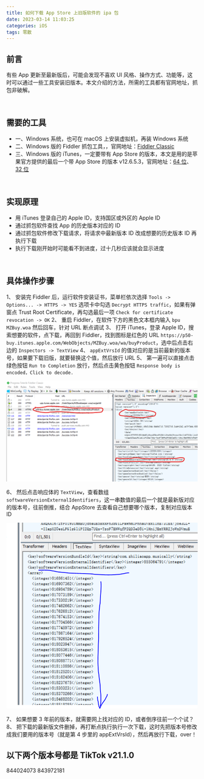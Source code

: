 ```yaml
---
title: 如何下载 App Store 上旧版软件的 ipa 包
date: 2023-03-14 11:03:25
categories: iOS
tags: 零散
---
```


## 前言
有些 App 更新至最新版后，可能会发现不喜欢 UI 风格、操作方式、功能等，这时可以通过一些工具安装旧版本。本文介绍的方法，所需的工具都有官网地址，抓包非破解。

<br>

## 需要的工具
* 一、Windows 系统，也可在 macOS 上安装虚拟机，再装 Windows 系统
* 二、Windows 版的 Fiddler 抓包工具，，官网地址：[Fiddler Classic](https://www.telerik.com/fiddler/fiddler-classic)
* 三、Windows 版的 iTunes，一定要带有 App Store 的版本，本文是用的是苹果官方提供的最后一个带 App Store 的版本 v12.6.5.3，官网地址：[64 位](https://secure-appldnld.apple.com/itunes12/091-87819-20180912-69177170-B085-11E8-B6AB-C1D03409AD2A6/iTunes64Setup.exe)、[32 位](https://secure-appldnld.apple.com/itunes12/091-87820-20180912-69177170-B085-11E8-B6AB-C1D03409AD2A5/iTunesSetup.exe)

<br>

## 实现原理
* 用 iTunes 登录自己的 Apple ID，支持国区或外区的 Apple ID
* 通过抓包软件查找 App 的历史版本对应的 ID
* 通过抓包软件修改下载请求，将请求中最新版本 ID 改成想要的历史版本 ID 再执行下载
* 执行下载刚开始时可能看不到进度，过十几秒应该就会显示进度

<br>

## 具体操作步骤
1、 安装完 Fiddler 后，运行软件安装证书，菜单栏依次选择 `Tools -> Options... -> HTTPS -> YES` 选项卡中勾选 `Decrypt HTTPS traffic`，如果有弹窗点 Trust Root Certificate，再勾选最后一项 `Check for certificate revocation -> OK`
2、 重启 Fiddler，在软件下方的黑色文本框内输入 `bpu MZBuy.woa` 然后回车，针对 URL 断点调试 
3、 打开 iTunes，登录 Apple ID，搜索想要的软件，点下载，再回到 Fiddler，找到图标是红色的 URL `https://p50-buy.itunes.apple.com/WebObjects/MZBuy.woa/wa/buyProduct`，选中后点击右边的 `Inspectors -> TextView`
4、 `appExtVrsId` 的值对应的是当前最新的版本号，如果要下载旧版，就要替换这个值，然后放行 URL 
5、 第一遍可以直接点击绿色按钮 `Run to Completion` 放行，然后点击黄色按钮 `Response body is encoded，Click to decode.` 

![download_ipa_1](/assets/img/download_ipa_1.png)


6、 然后点击响应体的 `TextView`，查看数组 `softwareVersionExternalIdentifiers`，这一串数值的最后一个就是最新版对应的版本号，往前倒推，结合 AppStore 去查看自己想要哪个版本，复制对应版本 ID 

![download_ipa_2](/assets/img/download_ipa_2.png)


7、 如果想要 3 年前的版本，就需要网上找对应的 ID，或者倒序往前一个个试？
8、 把下载的最新版文件删掉，再打断点执行执行一次下载，这时先把版本号修改成我们要用的版本号（就是第 4 步里的 appExtVrsId），然后再放行下载，over！

## 以下两个版本号都是 TikTok v21.1.0

844024073
843972181

